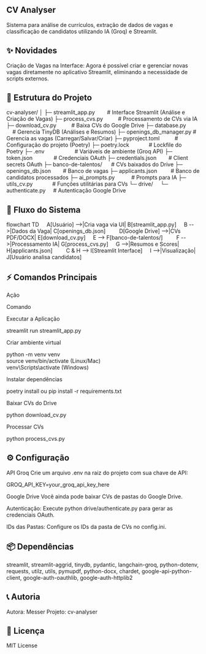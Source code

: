 ## CV Analyser
Sistema para análise de currículos, extração de dados de vagas e classificação de candidatos utilizando IA (Groq) e Streamlit.

## ✨ Novidades
Criação de Vagas na Interface: Agora é possível criar e gerenciar novas vagas diretamente no aplicativo Streamlit, eliminando a necessidade de scripts externos.

## 📂 Estrutura do Projeto
cv-analyser/
│
├─ streamlit_app.py        # Interface Streamlit (Análise e Criação de Vagas)
├─ process_cvs.py          # Processamento de CVs via IA
├─ download_cv.py          # Baixa CVs do Google Drive
├─ database.py             # Gerencia TinyDB (Análises e Resumos)
├─ openings_db_manager.py  # Gerencia as vagas (Carregar/Salvar/Criar)
├─ pyproject.toml          # Configuração do projeto (Poetry)
├─ poetry.lock             # Lockfile do Poetry
├─ .env                    # Variáveis de ambiente (Groq API)
├─ token.json              # Credenciais OAuth
├─ credentials.json        # Client secrets OAuth
├─ banco-de-talentos/      # CVs baixados do Drive
├─ openings_db.json        # Banco de vagas
├─ applicants.json         # Banco de candidatos processados
├─ ai_prompts.py           # Prompts para IA
├─ utils_cv.py             # Funções utilitárias para CVs
└─ drive/
    └─ authenticate.py     # Autenticação Google Drive

## 🔄 Fluxo do Sistema
flowchart TD
    A[Usuário] -->|Cria vaga via UI| B[streamlit_app.py]
    B -->|Dados da Vaga| C[openings_db.json]
    
    D[Google Drive] -->|CVs PDF/DOCX| E[download_cv.py]
    E --> F[banco-de-talentos/]
    
    F -->|Processamento IA| G[process_cvs.py]
    G -->|Resumos e Scores| H[applicants.json]
    
    C & H --> I[Streamlit Interface]
    I -->|Visualização| J[Usuário analisa candidatos]

## ⚡ Comandos Principais
Ação

Comando

Executar a Aplicação

streamlit run streamlit_app.py

Criar ambiente virtual

python -m venv venv<br>source venv/bin/activate (Linux/Mac)<br>venv\Scripts\activate (Windows)

Instalar dependências

poetry install ou pip install -r requirements.txt

Baixar CVs do Drive

python download_cv.py

Processar CVs

python process_cvs.py

## ⚙️ Configuração
API Groq
Crie um arquivo .env na raiz do projeto com sua chave de API:

GROQ_API_KEY=your_groq_api_key_here

Google Drive
Você ainda pode baixar CVs de pastas do Google Drive.

Autenticação: Execute python drive/authenticate.py para gerar as credenciais OAuth.

IDs das Pastas: Configure os IDs da pasta de CVs no config.ini.

## 📦 Dependências
streamlit, streamlit-aggrid, tinydb, pydantic, langchain-groq, python-dotenv, requests, utilz, utils, pymupdf, python-docx, chardet, google-api-python-client, google-auth-oauthlib, google-auth-httplib2

## 📞 Autoria
Autora: Messer
Projeto: cv-analyser

## 📝 Licença
MIT License
